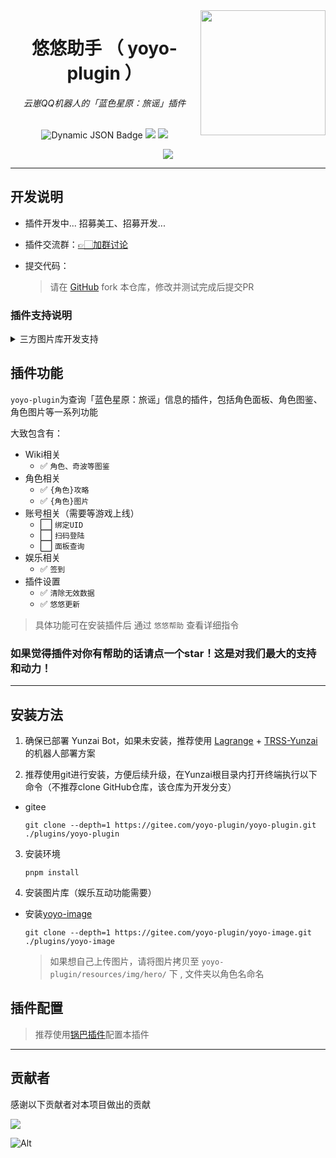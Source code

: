 <img decoding="async" align=right src="https://gitee.com/yoyo-plugin/yoyo-icon/raw/master/tex_icon_hero_l_101003.png" width="200px">

<div align="left">

# <div align="center">悠悠助手 （ yoyo-plugin ）</div>

<div align="center"> <i>云崽QQ机器人的「蓝色星原：旅谣」插件</i> </div>
<br/>
<div align="center">

![Dynamic JSON Badge](https://img.shields.io/badge/dynamic/json?url=https%3A%2F%2Fraw.githubusercontent.com%2FZyeAlex%2Fyoyo-plugin%2Frefs%2Fheads%2Fmaster%2Fpackage.json&query=%24.version&label=最新版本)
[<img src="https://img.shields.io/badge/插件交流群-991709221-blue" />](https://qm.qq.com/q/y37cqiS4Ks)
<img src="https://gitee.com/yoyo-plugin/yoyo-plugin/badge/star.svg"/>

</div>
<div align="center"><img src="https://api.moedog.org/count/@ZyeAlex.readme"  /></div>

</div>


---


## 开发说明

- 插件开发中... 招募美工、招募开发...

- 插件交流群：[👉🏻加群讨论](https://qm.qq.com/q/Mk3jyhIqSm)

- 提交代码：

  > 请在 [GitHub](https://github.com/ZyeAlex/yoyo-plugin)  fork 本仓库，修改并测试完成后提交PR

### 插件支持说明
<!-- 合并 -->
<details>
<summary>三方图片库开发支持</summary>

  - 本插件默认支持三方角色图片库，发布图片库满足以下条件即可：

    - 加载图片库

        > 你需要将图片地址添加至yoyo-plugin的config, 以下是参考代码 

        ```js
        // main.js
        import setting from '../yoyo-plugin/utils/setting.js'
        let path = 'plugins/yoyo-image' // 要添加的仓库地址，从Bot根路径开始
        if (!setting.config.imgPath.includes(path)) {
          setting.config.imgPath.push(path)
          setting.getHeroImgs()
          setting.setConfig('config', setting.config)
        }
        ```

    - 图片库格式

      > 图片以「角色名」或「角色ID」命名文件夹，命名需符合官方角色名规范，否则无法读取，推荐使用 「角色ID」来命名避免匹配错误

    - 图片格式

      > 图片无明确长宽要求，图片会默认居中裁切，人物位置居中即可。

</details> 


## 插件功能

`yoyo-plugin`为查询「蓝色星原：旅谣」信息的插件，包括角色面板、角色图鉴、角色图片等一系列功能

<!-- ✅⬜️ -->
大致包含有：
- Wiki相关
  - ✅ `角色、奇波等图鉴` 
- 角色相关
  - ✅ `{角色}攻略`
  - ✅ `{角色}图片`
- 账号相关（需要等游戏上线）
  - ⬜️ `绑定UID`
  - ⬜️ `扫码登陆`
  - ⬜️ `面板查询`
- 娱乐相关
  - ✅ `签到`
- 插件设置
  - ✅ `清除无效数据`
  - ✅ `悠悠更新`


> 具体功能可在安装插件后 通过 `悠悠帮助` 查看详细指令

### 如果觉得插件对你有帮助的话请点一个star！这是对我们最大的支持和动力！

---

## 安装方法 

1. 确保已部署 Yunzai Bot，如果未安装，推荐使用 [Lagrange](https://lgr.928100.xyz/docs/Win.html) + [TRSS-Yunzai](https://gitee.com/TimeRainStarSky/Yunzai) 的机器人部署方案

2. 推荐使用git进行安装，方便后续升级，在Yunzai根目录内打开终端执行以下命令（不推荐clone GitHub仓库，该仓库为开发分支）
  - gitee

    ```shell
    git clone --depth=1 https://gitee.com/yoyo-plugin/yoyo-plugin.git ./plugins/yoyo-plugin
    ```
3. 安装环境
    ```shell
    pnpm install
    ```

4. 安装图片库（娱乐互动功能需要）

  - 安装[yoyo-image](https://gitee.com/yoyo-plugin/yoyo-image)

    ```shell
    git clone --depth=1 https://gitee.com/yoyo-plugin/yoyo-image.git ./plugins/yoyo-image
    ```

    > 如果想自己上传图片，请将图片拷贝至 `yoyo-plugin/resources/img/hero/` 下 , 文件夹以角色名命名


## 插件配置

> 推荐使用[锅巴插件](https://gitee.com/guoba-yunzai/guoba-plugin)配置本插件

---

## 贡献者

感谢以下贡献者对本项目做出的贡献

<a href="https://github.com/ZyeAlex/yoyo-plugin/graphs/contributors">
  <img src="https://contrib.rocks/image?repo=ZyeAlex/yoyo-plugin" />
</a>

![Alt](https://repobeats.axiom.co/api/embed/2ea99ed765b7cbc37c5375c5644fe816096f3966.svg "Repobeats analytics image")


<!-- ALL-CONTRIBUTORS-LIST:START - Do not remove or modify this section -->
<!-- prettier-ignore-start -->
<!-- markdownlint-disable -->
<!-- markdownlint-restore -->
<!-- prettier-ignore-end -->
<!-- ALL-CONTRIBUTORS-LIST:END -->
